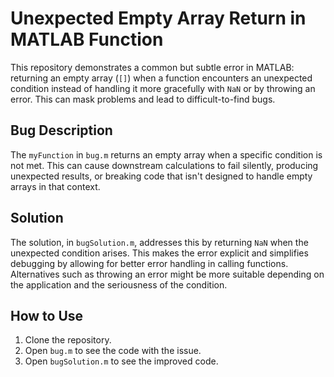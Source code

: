 # Unexpected Empty Array Return in MATLAB Function

This repository demonstrates a common but subtle error in MATLAB: returning an empty array (`[]`) when a function encounters an unexpected condition instead of handling it more gracefully with `NaN` or by throwing an error.  This can mask problems and lead to difficult-to-find bugs.

## Bug Description
The `myFunction` in `bug.m` returns an empty array when a specific condition is not met. This can cause downstream calculations to fail silently, producing unexpected results, or breaking code that isn't designed to handle empty arrays in that context.

## Solution
The solution, in `bugSolution.m`, addresses this by returning `NaN` when the unexpected condition arises.  This makes the error explicit and simplifies debugging by allowing for better error handling in calling functions.  Alternatives such as throwing an error might be more suitable depending on the application and the seriousness of the condition.

## How to Use
1. Clone the repository.
2. Open `bug.m` to see the code with the issue.
3. Open `bugSolution.m` to see the improved code.